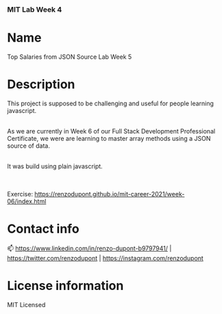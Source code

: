 ### MIT Lab Week 4

# Name

Top Salaries from JSON Source Lab Week 5

# Description

This project is supposed to be challenging and useful for people learning javascript.<br/><br/>

As we are currently in Week 6 of our Full Stack Development Professional Certificate,
we were are learning to master array methods using a JSON source of data.<br/><br/>

It was build using plain javascript.

<br/><br/>
Exercise: https://renzodupont.github.io/mit-career-2021/week-06/index.html

# Contact info

📫 https://www.linkedin.com/in/renzo-dupont-b9797941/ | https://twitter.com/renzodupont | https://instagram.com/renzodupont

# License information

MIT Licensed
